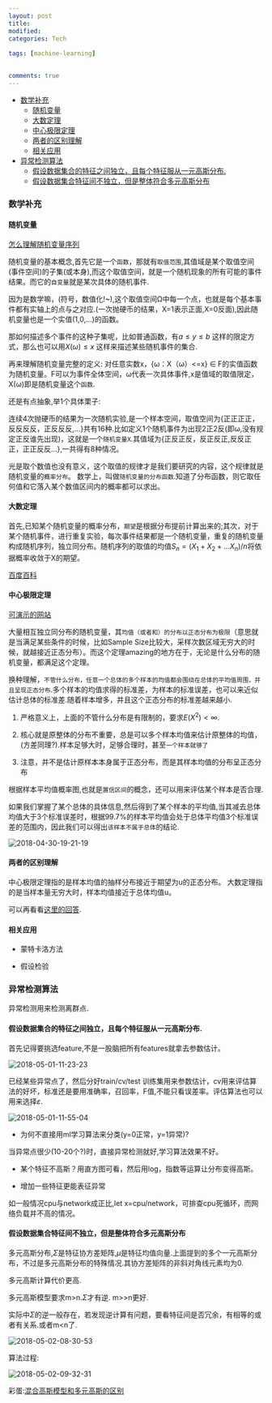 ```yaml
---
layout: post
title:
modified:
categories: Tech
 
tags: [machine-learning]

  
comments: true
---
```


<!-- TOC -->

- [数学补充](#数学补充)
    - [随机变量](#随机变量)
    - [大数定理](#大数定理)
    - [中心极限定理](#中心极限定理)
    - [两者的区别理解](#两者的区别理解)
    - [相关应用](#相关应用)
- [异常检测算法](#异常检测算法)
    - [假设数据集合的特征之间独立，且每个特征服从一元高斯分布.](#假设数据集合的特征之间独立且每个特征服从一元高斯分布)
    - [假设数据集合特征间不独立，但是整体符合多元高斯分布](#假设数据集合特征间不独立但是整体符合多元高斯分布)

<!-- /TOC -->


### 数学补充

#### 随机变量

[怎么理解随机变量序列](https://www.zhihu.com/question/41339316/answer/138861644)

随机变量的基本概念,首先它是一个`函数`，那就有`取值范围`,其值域是某个取值空间(事件空间)的子集(或本身),而这个取值空间，就是一个随机现象的所有可能的事件结果。而它的`自变量`就是某次具体的随机事件.

因为是数学嘛，(符号，数值化!~),这个取值空间Ω中每一个点，也就是每个基本事件都有实轴上的点与之对应.(一次抛硬币的结果，X=1表示正面,X=0反面),因此随机变量也是一个实值(1,0,...)的函数。

那如何描述多个事件的这种子集呢，比如普通函数，有$a \leq y \leq b$
这样的限定方式，那么也可以用$X(\omega) \leq x$
这样来描述某些随机事件的集合.

再来理解随机变量完整的定义: 对任意实数x，{ω：X（ω）<=x} ∈ F的实值函数为随机变量。F可以为事件全体空间，ω代表一次具体事件,x是值域的取值限定，X(ω)即是随机变量这个`函数`.

还是有点抽象,举1个具体栗子:

连续4次抛硬币的结果为一次随机实验,是一个样本空间，取值空间为{正正正正，反反反反，正反反反,...}共有16种.比如定义1个随机事件为出现2正2反(即ω,没有规定正反谁先出现)，这就是一个`随机变量X`.其值域为{正反正反，反正反正,反反正正，正正反反...},一共得有8种情况。

光是取个数值也没有意义，这个取值的规律才是我们要研究的内容，这个规律就是随机变量的`概率分布`。
数学上，叫做`随机变量的分布函数`.知道了分布函数，则它取任何值和它落入某个数值区间内的概率都可以求出。

#### 大数定理

首先,已知某个随机变量的概率分布，`期望`是根据分布提前计算出来的;其次，对于某个随机事件，进行重复实验，每次事件结果都是一个随机变量，重复的随机变量构成随机序列，独立同分布。随机序列的取值的均值$S_{n}=(X_{1}+X_{2}+...X_{n})/n$将依据概率收敛于X的期望。

[百度百科](https://baike.baidu.com/item/%E5%A4%A7%E6%95%B0%E5%AE%9A%E5%BE%8B/410082?fr=aladdin&fromid=9679413&fromtitle=%E5%A4%A7%E6%95%B0%E5%AE%9A%E7%90%86#reference-[2]-21250-wrap)

#### 中心极限定理

[可演示的网站](http://onlinestatbook.com/stat_sim/sampling_dist/index.html)

大量相互独立同分布的随机变量，其`均值（或者和）的分布以正态分布为极限`（意思就是当满足某些条件的时候，比如Sample Size比较大，采样次数区域无穷大的时候，就越接近正态分布）。而这个定理amazing的地方在于，无论是什么分布的随机变量，都满足这个定理。

换种理解，`不管什么分布，任意一个总体的多个样本的均值都会围绕在总体的平均值周围，并且呈现正态分布`.多个样本的均值求得的标准差，为样本的标准误差，也可以来近似估计总体的标准差.随着样本增多，并且这个正态分布的标准差越来越小.

1. 严格意义上，上面的不管什么分布是有限制的，要求$E(X^{2})< \infty$.

2. 核心就是原整体的分布不重要，总是可以多个样本均值来估计原整体的均值，(方差同理?).样本足够大时，足够合理时，甚至`一个样本就够了`

3. 注意，并不是估计原样本本身属于正态分布，而是其样本均值的分布呈正态分布


根据样本平均值概率图,也就是`置信区间`的概念，还可以用来评估某个样本是否合理.

如果我们掌握了某个总体的具体信息,然后得到了某个样本的平均值,当其减去总体均值大于3个标准误差时，根据99.7%的样本平均值会处于总体平均值3个标准误差的范围内，因此我们可以得出`该样本不属于总体`的结论.

![2018-04-30-19-21-19](https://images-1257933000.cos.ap-chengdu.myqcloud.com/2018-04-30-19-21-19.png)

#### 两者的区别理解

中心极限定理指的是样本均值的抽样分布接近于期望为u的正态分布。
大数定理指的是当样本量无穷大时，样本均值接近于总体均值u。

可以再看看[这里的回答](https://www.zhihu.com/question/48256489).

#### 相关应用

* 蒙特卡洛方法

* 假设检验

### 异常检测算法

异常检测用来检测离群点.

#### 假设数据集合的特征之间独立，且每个特征服从一元高斯分布.

首先记得要挑选feature,不是一股脑把所有features就拿去参数估计。

![2018-05-01-11-23-23](https://images-1257933000.cos.ap-chengdu.myqcloud.com/2018-05-01-11-23-23.png)


已经某些异常点了，然后分好train/cv/test 训练集用来参数估计，cv用来评估算法的好坏，标准还是要用准确率，召回率，F值,不能只看误差率。评估算法也可以用来选择$\varepsilon$.

![2018-05-01-11-55-04](https://images-1257933000.cos.ap-chengdu.myqcloud.com/2018-05-01-11-55-04.png)

* 为何不直接用ml学习算法来分类(y=0正常，y=1异常)?

当异常点很少(10-20个?)时，直接异常检测就好,学习算法效果不好。


* 某个特征不高斯？用直方图可看，然后用log，指数等运算让分布变得高斯。

* 增加一些特征更能表征异常 

如一般情况cpu与network成正比,let x=cpu/network，可排查cpu死循环，而网络负载并不高的情况。 

#### 假设数据集合特征间不独立，但是整体符合多元高斯分布

多元高斯分布,$\Sigma$是特征协方差矩阵,$\mu$是特征均值向量.上面提到的多个一元高斯分布，不过是多元高斯分布的特殊情况.其协方差矩阵的非斜对角线元素均为0.

多元高斯计算代价更高.

多元高斯模型要求m>n.$\Sigma$才有逆. m>>n更好.

实际中$\Sigma$的逆一般存在，若发现逆计算有问题，要看特征间是否冗余，有相等的或者有关系.或者m<n了.

![2018-05-02-08-30-53](https://images-1257933000.cos.ap-chengdu.myqcloud.com/2018-05-02-08-30-53.png)

算法过程:

![2018-05-02-09-32-31](https://images-1257933000.cos.ap-chengdu.myqcloud.com/2018-05-02-09-32-31.png)

彩蛋:[混合高斯模型和多元高斯的区别](https://stats.stackexchange.com/questions/170026/difference-between-multivariate-gaussian-distribution-and-multivariate-gaussian?utm_medium=organic&utm_source=google_rich_qa&utm_campaign=google_rich_qa)


